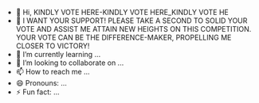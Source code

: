 - 👋 Hi, KINDLY VOTE HERE-KINDLY VOTE HERE_KINDLY VOTE HE
- 👀 I WANT YOUR SUPPORT! PLEASE TAKE A SECOND TO SOLID YOUR VOTE AND ASSIST ME ATTAIN NEW HEIGHTS ON THIS COMPETITION. YOUR VOTE CAN BE THE DIFFERENCE-MAKER, PROPELLING ME CLOSER TO VICTORY!
- 🌱 I’m currently learning ...
- 💞️ I’m looking to collaborate on ...
- 📫 How to reach me ...
- 😄 Pronouns: ...
- ⚡ Fun fact: ...

<!---
Destiny04378/Destiny04378 is a ✨ special ✨ repository because its `README.md` (this file) appears on your GitHub profile.
You can click the Preview link to take a look at your changes.
--->
